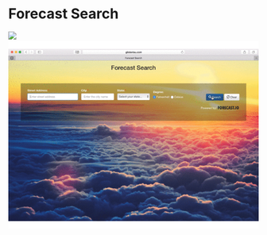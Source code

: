 # Forecast Search


![](https://github.com/glistenlau/forecast/raw/master/forecast/static/images/form_validate.gif)
![](https://github.com/glistenlau/forecast/raw/master/forecast/static/images/form_validation.gif)
